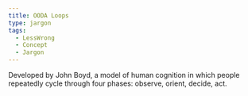 ```yaml
---
title: OODA Loops
type: jargon
tags:
  - LessWrong
  - Concept
  - Jargon
---
```




Developed by John Boyd, a model of human cognition in which people repeatedly cycle through four phases: observe, orient, decide, act.  
 